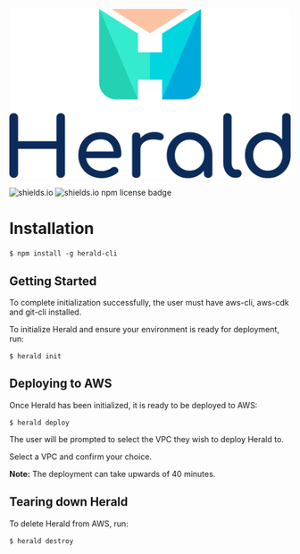 ![herald-logo](https://github.com/Herald-Inc/Herald-Cli/blob/main/img/herald-logo.png)

![shields.io](https://img.shields.io/badge/npm-v1.0.13-blue)
![shields.io npm license badge](https://img.shields.io/badge/license-ISC-brightgreen)

# Installation

```
$ npm install -g herald-cli
```

## Getting Started
To complete initialization successfully, the user must have aws-cli, aws-cdk and git-cli installed.

To initialize Herald and ensure your environment is ready for deployment, run:

```
$ herald init
```

## Deploying to AWS
 Once Herald has been initialized, it is ready to be deployed to AWS:

 ```
 $ herald deploy
 ```

 The user will be prompted to select the VPC they wish to deploy Herald to.
 
 Select a VPC and confirm your choice.

**Note:** The deployment can take upwards of 40 minutes.
 ## Tearing down Herald
 To delete Herald from AWS, run:

 ```
 $ herald destroy
 ```